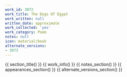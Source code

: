 ```yaml
---
work_id: 3072
work_title: The Dogs Of Egypt
work_written: null
written_date: approximate
work_collected: 'yes'
work_category: Poem
notes: null
icon: material/book
alternate_versions:
- 3073
---
```


{{ section_title() }}
{{ work_info() }}
{{ notes_section() }}
{{ appearances_section() }}
{{ alternate_versions_section() }}
